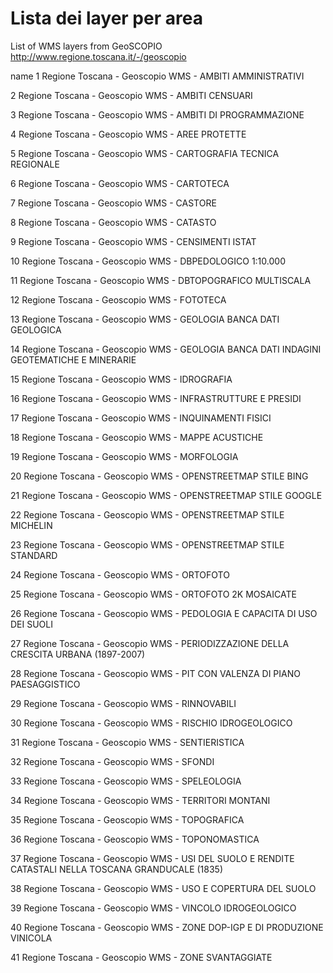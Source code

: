 # Lista dei layer per area 

List of WMS layers from  GeoSCOPIO http://www.regione.toscana.it/-/geoscopio

name
1                                              Regione Toscana - Geoscopio WMS - AMBITI AMMINISTRATIVI

2                                                    Regione Toscana - Geoscopio WMS - AMBITI CENSUARI

3                                           Regione Toscana - Geoscopio WMS - AMBITI DI PROGRAMMAZIONE

4                                                      Regione Toscana - Geoscopio WMS - AREE PROTETTE

5                                      Regione Toscana - Geoscopio WMS - CARTOGRAFIA TECNICA REGIONALE

6                                                          Regione Toscana - Geoscopio WMS - CARTOTECA

7                                                            Regione Toscana - Geoscopio WMS - CASTORE

8                                                            Regione Toscana - Geoscopio WMS - CATASTO

9                                                   Regione Toscana - Geoscopio WMS - CENSIMENTI ISTAT

10                                             Regione Toscana - Geoscopio WMS - DBPEDOLOGICO 1:10.000

11                                          Regione Toscana - Geoscopio WMS - DBTOPOGRAFICO MULTISCALA

12                                                          Regione Toscana - Geoscopio WMS - FOTOTECA

13                                     Regione Toscana - Geoscopio WMS - GEOLOGIA BANCA DATI GEOLOGICA

14             Regione Toscana - Geoscopio WMS - GEOLOGIA BANCA DATI INDAGINI GEOTEMATICHE E MINERARIE

15                                                        Regione Toscana - Geoscopio WMS - IDROGRAFIA

16                                          Regione Toscana - Geoscopio WMS - INFRASTRUTTURE E PRESIDI

17                                               Regione Toscana - Geoscopio WMS - INQUINAMENTI FISICI

18                                                   Regione Toscana - Geoscopio WMS - MAPPE ACUSTICHE

19                                                        Regione Toscana - Geoscopio WMS - MORFOLOGIA

20                                          Regione Toscana - Geoscopio WMS - OPENSTREETMAP STILE BING

21                                        Regione Toscana - Geoscopio WMS - OPENSTREETMAP STILE GOOGLE

22                                      Regione Toscana - Geoscopio WMS - OPENSTREETMAP STILE MICHELIN

23                                      Regione Toscana - Geoscopio WMS - OPENSTREETMAP STILE STANDARD

24                                                          Regione Toscana - Geoscopio WMS - ORTOFOTO

25                                             Regione Toscana - Geoscopio WMS - ORTOFOTO 2K MOSAICATE

26                             Regione Toscana - Geoscopio WMS - PEDOLOGIA E CAPACITA DI USO DEI SUOLI

27                 Regione Toscana - Geoscopio WMS - PERIODIZZAZIONE DELLA CRESCITA URBANA (1897-2007)

28                            Regione Toscana - Geoscopio WMS - PIT CON VALENZA DI PIANO PAESAGGISTICO

29                                                       Regione Toscana - Geoscopio WMS - RINNOVABILI

30                                             Regione Toscana - Geoscopio WMS - RISCHIO IDROGEOLOGICO

31                                                     Regione Toscana - Geoscopio WMS - SENTIERISTICA

32                                                            Regione Toscana - Geoscopio WMS - SFONDI

33                                                       Regione Toscana - Geoscopio WMS - SPELEOLOGIA

34                                                 Regione Toscana - Geoscopio WMS - TERRITORI MONTANI

35                                                       Regione Toscana - Geoscopio WMS - TOPOGRAFICA

36                                                     Regione Toscana - Geoscopio WMS - TOPONOMASTICA

37 Regione Toscana - Geoscopio WMS - USI DEL SUOLO E RENDITE CATASTALI NELLA TOSCANA GRANDUCALE (1835)

38                                         Regione Toscana - Geoscopio WMS - USO E COPERTURA DEL SUOLO

39                                             Regione Toscana - Geoscopio WMS - VINCOLO IDROGEOLOGICO

40                             Regione Toscana - Geoscopio WMS - ZONE DOP-IGP E DI PRODUZIONE VINICOLA

41                                                 Regione Toscana - Geoscopio WMS - ZONE SVANTAGGIATE


